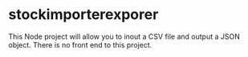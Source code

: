 # stockimporterexporer
This Node project will allow you to inout a CSV file and output a JSON object. There is no front end to this project.
